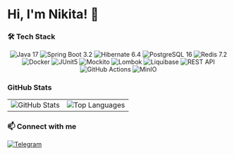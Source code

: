 
# Hi, I'm Nikita! 👋

### 🛠️ Tech Stack

<p align="center">
  <img src="https://img.shields.io/badge/Java-17-ED8B00?style=for-the-badge&logo=openjdk&logoColor=white" alt="Java 17"/>
  <img src="https://img.shields.io/badge/Spring_Boot-3.2-6DB33F?style=for-the-badge&logo=spring-boot&logoColor=white" alt="Spring Boot 3.2"/>
  <img src="https://img.shields.io/badge/Hibernate-6.4-59666C?style=for-the-badge&logo=hibernate&logoColor=white" alt="Hibernate 6.4"/>
  <img src="https://img.shields.io/badge/PostgreSQL-16-316192?style=for-the-badge&logo=postgresql&logoColor=white" alt="PostgreSQL 16"/>
  <img src="https://img.shields.io/badge/Redis-7.2-DC382D?style=for-the-badge&logo=redis&logoColor=white" alt="Redis 7.2"/>
  <img src="https://img.shields.io/badge/Docker-25.0-2496ED?style=for-the-badge&logo=docker&logoColor=white" alt="Docker"/>
  <img src="https://img.shields.io/badge/JUnit5-5.10-25A162?style=for-the-badge&logo=junit5&logoColor=white" alt="JUnit5"/>
  <img src="https://img.shields.io/badge/Mockito-5.8-78A641?style=for-the-badge&logo=mockito&logoColor=white" alt="Mockito"/>
  <img src="https://img.shields.io/badge/Lombok-1.18-0C2340?style=for-the-badge&logo=lombok&logoColor=white" alt="Lombok"/>
  <img src="https://img.shields.io/badge/Liquibase-4.27-2962FF?style=for-the-badge&logo=liquibase&logoColor=white" alt="Liquibase"/>
  <img src="https://img.shields.io/badge/REST_API-3.0-FF6C37?style=for-the-badge&logo=rest&logoColor=white" alt="REST API"/>
  <img src="https://img.shields.io/badge/GitHub_Actions-3.0-2088FF?style=for-the-badge&logo=github-actions&logoColor=white" alt="GitHub Actions"/>
  <img src="https://img.shields.io/badge/MinIO-2024-FF0019?style=for-the-badge&logo=minio&logoColor=white" alt="MinIO"/>
</p>

### GitHub Stats

<table>
  <tr>
    <td>
      <img src="https://github-readme-stats.vercel.app/api?username=Linempy&show_icons=true&theme=radical&hide_title=true" alt="GitHub Stats"/>
    </td>
    <td>
      <img src="https://github-readme-stats.vercel.app/api/top-langs/?username=Linempy&layout=compact&theme=radical&hide_title=true" alt="Top Languages"/>
    </td>
  </tr>
</table>

### 📫 Connect with me

<a href="https://t.me/your_username">
    <img src="https://img.shields.io/badge/Telegram-2CA5E0?style=for-the-badge&logo=telegram&logoColor=white" alt="Telegram"/>
</a>
